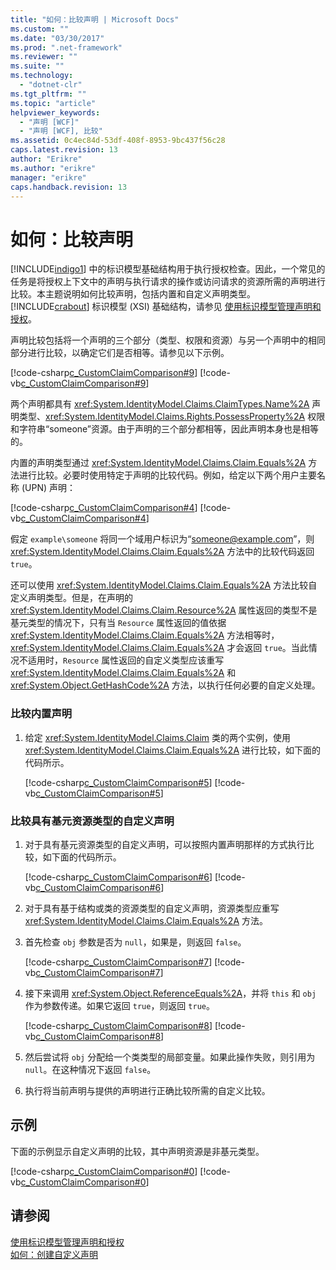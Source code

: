 ```yaml
---
title: "如何：比较声明 | Microsoft Docs"
ms.custom: ""
ms.date: "03/30/2017"
ms.prod: ".net-framework"
ms.reviewer: ""
ms.suite: ""
ms.technology: 
  - "dotnet-clr"
ms.tgt_pltfrm: ""
ms.topic: "article"
helpviewer_keywords: 
  - "声明 [WCF]"
  - "声明 [WCF], 比较"
ms.assetid: 0c4ec84d-53df-408f-8953-9bc437f56c28
caps.latest.revision: 13
author: "Erikre"
ms.author: "erikre"
manager: "erikre"
caps.handback.revision: 13
---
```

# 如何：比较声明
[!INCLUDE[indigo1](../../../../includes/indigo1-md.md)] 中的标识模型基础结构用于执行授权检查。因此，一个常见的任务是将授权上下文中的声明与执行请求的操作或访问请求的资源所需的声明进行比较。本主题说明如何比较声明，包括内置和自定义声明类型。[!INCLUDE[crabout](../../../../includes/crabout-md.md)] 标识模型 \(XSI\) 基础结构，请参见 [使用标识模型管理声明和授权](../../../../docs/framework/wcf/feature-details/managing-claims-and-authorization-with-the-identity-model.md)。  
  
 声明比较包括将一个声明的三个部分（类型、权限和资源）与另一个声明中的相同部分进行比较，以确定它们是否相等。请参见以下示例。  
  
 [!code-csharp[c_CustomClaimComparison#9](../../../../samples/snippets/csharp/VS_Snippets_CFX/c_customclaimcomparison/cs/c_customclaimcomparison.cs#9)]
 [!code-vb[c_CustomClaimComparison#9](../../../../samples/snippets/visualbasic/VS_Snippets_CFX/c_customclaimcomparison/vb/source.vb#9)]  
  
 两个声明都具有 <xref:System.IdentityModel.Claims.ClaimTypes.Name%2A> 声明类型、<xref:System.IdentityModel.Claims.Rights.PossessProperty%2A> 权限和字符串“someone”资源。由于声明的三个部分都相等，因此声明本身也是相等的。  
  
 内置的声明类型通过 <xref:System.IdentityModel.Claims.Claim.Equals%2A> 方法进行比较。必要时使用特定于声明的比较代码。例如，给定以下两个用户主要名称 \(UPN\) 声明：  
  
 [!code-csharp[c_CustomClaimComparison#4](../../../../samples/snippets/csharp/VS_Snippets_CFX/c_customclaimcomparison/cs/c_customclaimcomparison.cs#4)]
 [!code-vb[c_CustomClaimComparison#4](../../../../samples/snippets/visualbasic/VS_Snippets_CFX/c_customclaimcomparison/vb/source.vb#4)]  
  
 假定 `example\someone` 将同一个域用户标识为“someone@example.com”，则 <xref:System.IdentityModel.Claims.Claim.Equals%2A> 方法中的比较代码返回 `true`。  
  
 还可以使用 <xref:System.IdentityModel.Claims.Claim.Equals%2A> 方法比较自定义声明类型。但是，在声明的 <xref:System.IdentityModel.Claims.Claim.Resource%2A> 属性返回的类型不是基元类型的情况下，只有当 `Resource` 属性返回的值依据 <xref:System.IdentityModel.Claims.Claim.Equals%2A> 方法相等时，<xref:System.IdentityModel.Claims.Claim.Equals%2A> 才会返回 `true`。当此情况不适用时，`Resource` 属性返回的自定义类型应该重写 <xref:System.IdentityModel.Claims.Claim.Equals%2A> 和 <xref:System.Object.GetHashCode%2A> 方法，以执行任何必要的自定义处理。  
  
### 比较内置声明  
  
1.  给定 <xref:System.IdentityModel.Claims.Claim> 类的两个实例，使用 <xref:System.IdentityModel.Claims.Claim.Equals%2A> 进行比较，如下面的代码所示。  
  
     [!code-csharp[c_CustomClaimComparison#5](../../../../samples/snippets/csharp/VS_Snippets_CFX/c_customclaimcomparison/cs/c_customclaimcomparison.cs#5)]
     [!code-vb[c_CustomClaimComparison#5](../../../../samples/snippets/visualbasic/VS_Snippets_CFX/c_customclaimcomparison/vb/source.vb#5)]  
  
### 比较具有基元资源类型的自定义声明  
  
1.  对于具有基元资源类型的自定义声明，可以按照内置声明那样的方式执行比较，如下面的代码所示。  
  
     [!code-csharp[c_CustomClaimComparison#6](../../../../samples/snippets/csharp/VS_Snippets_CFX/c_customclaimcomparison/cs/c_customclaimcomparison.cs#6)]
     [!code-vb[c_CustomClaimComparison#6](../../../../samples/snippets/visualbasic/VS_Snippets_CFX/c_customclaimcomparison/vb/source.vb#6)]  
  
2.  对于具有基于结构或类的资源类型的自定义声明，资源类型应重写 <xref:System.IdentityModel.Claims.Claim.Equals%2A> 方法。  
  
3.  首先检查 `obj` 参数是否为 `null`，如果是，则返回 `false`。  
  
     [!code-csharp[c_CustomClaimComparison#7](../../../../samples/snippets/csharp/VS_Snippets_CFX/c_customclaimcomparison/cs/c_customclaimcomparison.cs#7)]
     [!code-vb[c_CustomClaimComparison#7](../../../../samples/snippets/visualbasic/VS_Snippets_CFX/c_customclaimcomparison/vb/source.vb#7)]  
  
4.  接下来调用 <xref:System.Object.ReferenceEquals%2A>，并将 `this` 和 `obj` 作为参数传递。如果它返回 `true`，则返回 `true`。  
  
     [!code-csharp[c_CustomClaimComparison#8](../../../../samples/snippets/csharp/VS_Snippets_CFX/c_customclaimcomparison/cs/c_customclaimcomparison.cs#8)]
     [!code-vb[c_CustomClaimComparison#8](../../../../samples/snippets/visualbasic/VS_Snippets_CFX/c_customclaimcomparison/vb/source.vb#8)]  
  
5.  然后尝试将 `obj` 分配给一个类类型的局部变量。如果此操作失败，则引用为 `null`。在这种情况下返回 `false`。  
  
6.  执行将当前声明与提供的声明进行正确比较所需的自定义比较。  
  
## 示例  
 下面的示例显示自定义声明的比较，其中声明资源是非基元类型。  
  
 [!code-csharp[c_CustomClaimComparison#0](../../../../samples/snippets/csharp/VS_Snippets_CFX/c_customclaimcomparison/cs/c_customclaimcomparison.cs#0)]
 [!code-vb[c_CustomClaimComparison#0](../../../../samples/snippets/visualbasic/VS_Snippets_CFX/c_customclaimcomparison/vb/source.vb#0)]  
  
## 请参阅  
 [使用标识模型管理声明和授权](../../../../docs/framework/wcf/feature-details/managing-claims-and-authorization-with-the-identity-model.md)   
 [如何：创建自定义声明](../../../../docs/framework/wcf/extending/how-to-create-a-custom-claim.md)